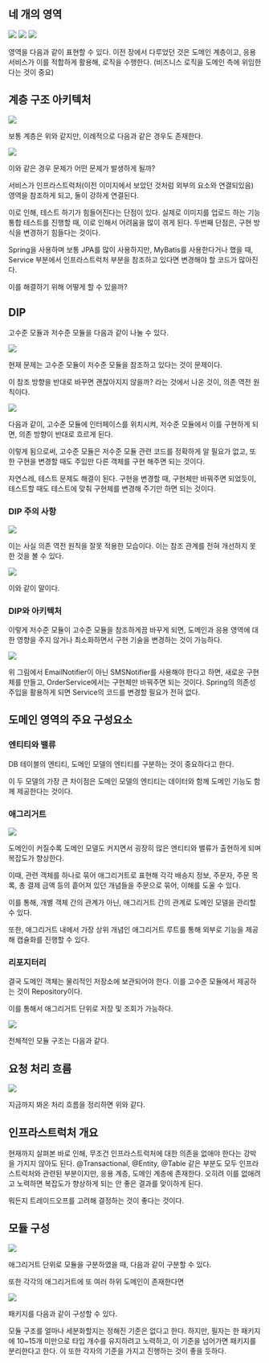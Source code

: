 ## 네 개의 영역

![](https://i.imgur.com/0ZxGIaC.png)
![](https://i.imgur.com/7KWbYcR.png)
![](https://i.imgur.com/IyA3Qw3.png)

영역을 다음과 같이 표현할 수 있다.
이전 장에서 다루었던 것은 도메인 계층이고, 응용 서비스가 이를 적합하게 활용해, 로직을 수행한다. (비즈니스 로직을 도메인 측에 위임한다는 것이 중요)

## 계층 구조 아키텍처

![](https://i.imgur.com/LnyMt9I.png)

보통 계층은 위와 같지만, 이례적으로 다음과 같은 경우도 존재한다.

![](https://i.imgur.com/MD5VEB7.png)

이와 같은 경우 문제가 어떤 문제가 발생하게 될까?

서비스가 인프라스트럭처(이전 이미지에서 보았던 것처럼 외부의 요소와 연결되있음) 영역을 참조하게 되고, 둘이 강하게 연결된다.

이로 인해, 테스트 하기가 힘들어진다는 단점이 있다.
실제로 이미지를 업로드 하는 기능 통합 테스트를 진행할 때, 이로 인해서 어려움을 많이 겪게 된다.
두번째 단점은, 구현 방식을 변경하기 힘들다는 것이다.

Spring을 사용하며 보통 JPA를 많이 사용하지만, MyBatis를 사용한다거나 했을 때, Service 부분에서 인프라스트럭처 부분을 참조하고 있다면 변경해야 할 코드가 많아진다.

이를 해결하기 위해 어떻게 할 수 있을까?

## DIP

고수준 모듈과 저수준 모듈을 다음과 같이 나눌 수 있다.

![](https://i.imgur.com/W6nkAYB.png)

현재 문제는 고수준 모듈이 저수준 모듈을 참조하고 있다는 것이 문제이다.

이 참조 방향을 반대로 바꾸면 괜찮아지지 않을까? 라는 것에서 나온 것이, 의존 역전 원칙이다.

![](https://i.imgur.com/9sV5xmB.png)

다음과 같이, 고수준 모듈에 인터페이스를 위치시켜, 저수준 모듈에서 이를 구현하게 되면, 의존 방향이 반대로 흐르게 된다.

이렇게 됨으로써, 고수준 모듈은 저수준 모듈 관련 코드를 정확하게 알 필요가 없고, 또한 구현을 변경할 때도 주입만 다른 객체를 구현 해주면 되는 것이다.

자연스레, 테스트 문제도 해결이 된다.
구현을 변경할 때, 구현체만 바꿔주면 되었듯이, 테스트할 때도 테스트에 맞춰 구현체를 변경해 주기만 하면 되는 것이다.

### DIP 주의 사항

![](https://i.imgur.com/bLIGVcm.png)

이는 사실 의존 역전 원칙을 잘못 적용한 모습이다.
이는 참조 관계를 전혀 개선하지 못한 것을 볼 수 있다.

![](https://i.imgur.com/am6P0Q8.png)

이와 같이 말이다.

### DIP와 아키텍처

이렇게 저수준 모듈이 고수준 모듈을 참조하게끔 바꾸게 되면, 도메인과 응용 영역에 대한 영향을 주지 않거나 최소화하면서 구현 기술을 변경하는 것이 가능하다.

![](https://i.imgur.com/sMeBpcL.png)

위 그림에서 EmailNotifier이 아닌 SMSNotifier를 사용해야 한다고 하면, 새로운 구현체를 만들고, OrderService에서는 구현체만 바꿔주면 되는 것이다. Spring의 의존성 주입을 활용하게 되면 Service의 코드를 변경할 필요가 전혀 없다.

## 도메인 영역의 주요 구성요소

### 엔티티와 밸류

DB 테이블의 엔티티, 도메인 모델의 엔티티를 구분하는 것이 중요하다고 한다.

이 두 모델의 가장 큰 차이점은 도메인 모델의 엔티티는 데이터와 함께 도메인 기능도 함께 제공한다는 것이다.

### 애그리거트

![](https://i.imgur.com/wsIaLlZ.png)

도메인이 커질수록 도메인 모델도 커지면서 굉장히 많은 엔티티와 밸류가 출현하게 되며 복잡도가 향상한다.

이때, 관련 객체를 하나로 묶어 애그리거트로 표현해 각각 배송지 정보, 주문자, 주문 목록, 총 결제 금액 등의 흩어져 있던 개념들을 주문으로 묶어, 이해를 도울 수 있다.

이를 통해, 개별 객체 간의 관계가 아닌, 애그리거트 간의 관계로 도메인 모델을 관리할 수 있다.

또한, 애그리거트 내에서 가장 상위 개념인 애그리거트 루트를 통해 외부로 기능을 제공해 캡슐화를 진행할 수 있다.

### 리포지터리

결국 도메인 객체는 물리적인 저장소에 보관되어야 한다. 이를 고수준 모듈에서 제공하는 것이 Repository이다.

이를 통해서 애그리거트 단위로 저장 및 조회가 가능하다.

![](https://i.imgur.com/E7kuwiD.png)

전체적인 모듈 구조는 다음과 같다.

## 요청 처리 흐름

![](https://i.imgur.com/HZTulfF.png)

지금까지 봐온 처리 흐름을 정리하면 위와 같다.

## 인프라스트럭처 개요

현재까지 살펴본 바로 인해, 무조건 인프라스트럭처에 대한 의존을 없애야 한다는 강박을 가지지 않아도 된다.
@Transactional, @Entity, @Table 같은 부분도 모두 인프라스트럭처와 관련된 부분이지만, 응용 계층, 도메인 계층에 존재한다.
오히려 이를 없애려고 노력하면 복잡도가 향상하게 되는 안 좋은 결과를 맞이하게 된다.

뭐든지 트레이드오프를 고려해 결정하는 것이 좋다는 것이다.

## 모듈 구성

![](https://i.imgur.com/1lP259W.png)

애그리거트 단위로 모듈을 구분하였을 때, 다음과 같이 구분할 수 있다.

또한 각각의 애그리거트에 또 여러 하위 도메인이 존재한다면

![](https://i.imgur.com/qwshl9W.png)

패키지를 다음과 같이 구성할 수 있다.

모듈 구조를 얼마나 세분화할지는 정해진 기준은 없다고 한다.
하지만, 필자는 한 패키지에 10~15개 미만으로 타입 개수를 유지하려고 노력하고, 이 기준을 넘어가면 패키지를 분리한다고 한다.
이 또한 각자의 기준을 가지고 진행하는 것이 좋을 듯하다.
